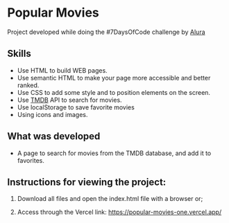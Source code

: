 # Popular Movies
 
Project developed while doing the #7DaysOfCode challenge by [Alura](https://www.alura.com.br)

## Skills

- Use HTML to build WEB pages.
- Use semantic HTML to make your page more accessible and better ranked.
- Use CSS to add some style and to position elements on the screen. 
- Use [TMDB](https://www.themoviedb.org/?language=pt-BR) API to search for movies.
- Use localStorage to save favorite movies
- Using icons and images.


## What was developed

- A page to search for movies from the TMDB database, and add it to favorites.

## Instructions for viewing the project:

1. Download all files and open the index.html file with a browser or;

2. Access through the Vercel link: https://popular-movies-one.vercel.app/

<!-- ## GIF from the project:
<p align="center">
  <img  src="" alt=""/>
</p> -->
